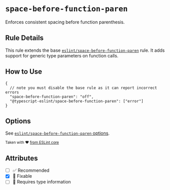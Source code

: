 # `space-before-function-paren`

Enforces consistent spacing before function parenthesis.

## Rule Details

This rule extends the base [`eslint/space-before-function-paren`](https://eslint.org/docs/rules/space-before-function-paren) rule.
It adds support for generic type parameters on function calls.

## How to Use

```jsonc
{
  // note you must disable the base rule as it can report incorrect errors
  "space-before-function-paren": "off",
  "@typescript-eslint/space-before-function-paren": ["error"]
}
```

## Options

See [`eslint/space-before-function-paren` options](https://eslint.org/docs/rules/space-before-function-paren#options).

<sup>

Taken with ❤️ [from ESLint core](https://github.com/eslint/eslint/blob/main/docs/rules/space-before-function-paren.md)

</sup>

## Attributes

- [ ] ✅ Recommended
- [x] 🔧 Fixable
- [ ] 💭 Requires type information
